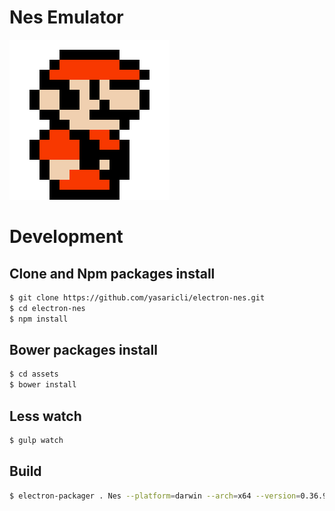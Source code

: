 # Nes Emulator

![Nes Logo](https://raw.githubusercontent.com/yasaricli/electron-nes/master/assets/img/icon.png)

# Development

## Clone and Npm packages install

```bash
$ git clone https://github.com/yasaricli/electron-nes.git
$ cd electron-nes
$ npm install
```

## Bower packages install 
```bash
$ cd assets
$ bower install
```

## Less watch
```bash
$ gulp watch
```

## Build
```bash
$ electron-packager . Nes --platform=darwin --arch=x64 --version=0.36.9 --icon=assets/img/icon.icns
```

